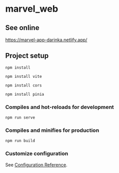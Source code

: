# marvel_web

## See online
https://marvel-app-darinka.netlify.app/



## Project setup
```
npm install
```
```
npm install vite
```
```
npm install cors
```
```
npm install pinia
```

### Compiles and hot-reloads for development
```
npm run serve
```

### Compiles and minifies for production
```
npm run build
```

### Customize configuration
See [Configuration Reference](https://cli.vuejs.org/config/).
